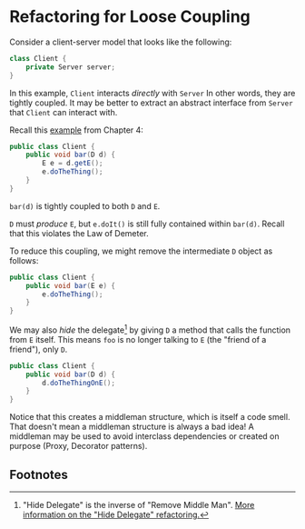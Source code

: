 # Refactoring for Loose Coupling

Consider a client-server model that looks like the following:

```java
class Client {
    private Server server;
}
```

In this example, `Client` interacts *directly* with `Server` In other words, they are tightly coupled. It may be better to extract an abstract interface from `Server` that `Client` can interact with.

Recall this [example](../4/4.1#basic-example) from Chapter 4:

```java
public class Client {
    public void bar(D d) {
        E e = d.getE();
        e.doTheThing();
    }
}
```

`bar(d)` is tightly coupled to both `D` and `E`.

`D` must *produce* `E`, but `e.doIt()` is still fully contained within `bar(d)`. Recall that this violates the Law of Demeter.

To reduce this coupling, we might remove the intermediate `D` object as follows:

```java
public class Client {
    public void bar(E e) {
        e.doTheThing();
    }
}
```

We may also *hide* the delegate[^hide-delegate] by giving `D` a method that calls the function from `E` itself. This means `foo` is no longer talking to `E` (the "friend of a friend"), only `D`.

```java
public class Client {
    public void bar(D d) {
        d.doTheThingOnE();
    }
}
```

Notice that this creates a middleman structure, which is itself a code smell. That doesn't mean a middleman structure is always a bad idea! A middleman may be used to avoid interclass dependencies or created on purpose (Proxy, Decorator patterns).

## Footnotes
[^hide-delegate]: "Hide Delegate" is the inverse of "Remove Middle Man". [More information on the "Hide Delegate" refactoring.](https://refactoring.guru/hide-delegate)